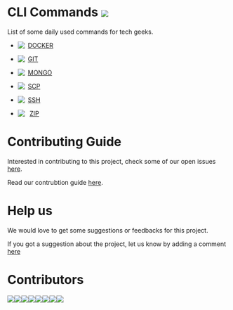 # CLI Commands <img align="center"   src="https://img.icons8.com/color/48/000000/sailing-ship-small.png">
List of some daily used commands for tech geeks.

- <img align="left" src="https://img.icons8.com/color/27/000000/whale.png"> &nbsp;[DOCKER](commands/docker/docker.md)

- <img align="left" src="https://img.icons8.com/color/27/000000/piano.png"> &nbsp;[GIT](commands/git/git.md)

- <img align="left" src="https://img.icons8.com/color/27/000000/shellfish.png"> &nbsp;[MONGO](commands/mongo/mongo.md)

- <img align="left" src="https://img.icons8.com/doodle/27/000000/merge-vertical.png"> &nbsp;[SCP](commands/scp/scp.md)

- <img align="left" src="https://img.icons8.com/color/27/000000/cloudshot.png"> &nbsp;[SSH](commands/ssh/ssh.md)

- <img align="left" src="https://img.icons8.com/color/27/000000/cardboard-box.png"> &nbsp; [ZIP](commands/zip/zip.md)

# Contributing Guide
Interested in contributing to this project, check some of our open issues [here](https://github.com/arshadkazmi42/ak-cli/issues).

Read our contrubtion guide [here](CONTRIBUTING.md).

# Help us
We would love to get some suggestions or feedbacks for this project.

If you got a suggestion about the project, let us know by adding a comment [here](https://github.com/arshadkazmi42/ak-cli/issues/39)

# Contributors

[![](https://sourcerer.io/fame/arshadkazmi42/arshadkazmi42/ak-cli/images/0)](https://sourcerer.io/fame/arshadkazmi42/arshadkazmi42/ak-cli/links/0)[![](https://sourcerer.io/fame/arshadkazmi42/arshadkazmi42/ak-cli/images/1)](https://sourcerer.io/fame/arshadkazmi42/arshadkazmi42/ak-cli/links/1)[![](https://sourcerer.io/fame/arshadkazmi42/arshadkazmi42/ak-cli/images/2)](https://sourcerer.io/fame/arshadkazmi42/arshadkazmi42/ak-cli/links/2)[![](https://sourcerer.io/fame/arshadkazmi42/arshadkazmi42/ak-cli/images/3)](https://sourcerer.io/fame/arshadkazmi42/arshadkazmi42/ak-cli/links/3)[![](https://sourcerer.io/fame/arshadkazmi42/arshadkazmi42/ak-cli/images/4)](https://sourcerer.io/fame/arshadkazmi42/arshadkazmi42/ak-cli/links/4)[![](https://sourcerer.io/fame/arshadkazmi42/arshadkazmi42/ak-cli/images/5)](https://sourcerer.io/fame/arshadkazmi42/arshadkazmi42/ak-cli/links/5)[![](https://sourcerer.io/fame/arshadkazmi42/arshadkazmi42/ak-cli/images/6)](https://sourcerer.io/fame/arshadkazmi42/arshadkazmi42/ak-cli/links/6)[![](https://sourcerer.io/fame/arshadkazmi42/arshadkazmi42/ak-cli/images/7)](https://sourcerer.io/fame/arshadkazmi42/arshadkazmi42/ak-cli/links/7)

